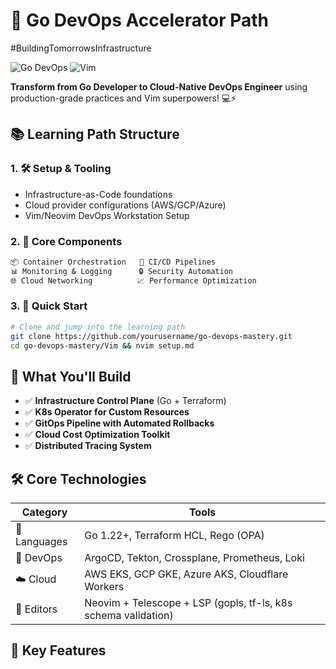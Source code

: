 # 🚀 Go DevOps Accelerator Path 
#BuildingTomorrowsInfrastructure

![Go DevOps](https://img.shields.io/badge/Go-1.22+-00ADD8?logo=go&logoColor=white)
![Vim](https://img.shields.io/badge/Neovim-0.9+-57A143?logo=neovim&logoColor=white)

**Transform from Go Developer to Cloud-Native DevOps Engineer** using production-grade practices and Vim superpowers! 💻⚡

## 📚 Learning Path Structure

### 1. 🛠️ **Setup & Tooling**
   - Infrastructure-as-Code foundations
   - Cloud provider configurations (AWS/GCP/Azure)
   - Vim/Neovim DevOps Workstation Setup

### 2. 🧩 **Core Components**
   ```bash
   📦 Container Orchestration   🔄 CI/CD Pipelines
   📊 Monitoring & Logging      🔒 Security Automation
   🌐 Cloud Networking          📈 Performance Optimization
   ```

### 3. 🚦 **Quick Start**
   ```bash
   # Clone and jump into the learning path
   git clone https://github.com/yourusername/go-devops-mastery.git
   cd go-devops-mastery/Vim && nvim setup.md
   ```

## 🎯 What You'll Build
- ✅ **Infrastructure Control Plane** (Go + Terraform)
- ✅ **K8s Operator for Custom Resources** 
- ✅ **GitOps Pipeline with Automated Rollbacks**
- ✅ **Cloud Cost Optimization Toolkit**
- ✅ **Distributed Tracing System**

## 🛠️ Core Technologies
| Category       | Tools                                                                 |
|----------------|-----------------------------------------------------------------------|
| 📜 Languages   | Go 1.22+, Terraform HCL, Rego (OPA)                                   |
| 🚀 DevOps      | ArgoCD, Tekton, Crossplane, Prometheus, Loki                         |
| ☁️ Cloud       | AWS EKS, GCP GKE, Azure AKS, Cloudflare Workers                       |
| 🔧 Editors     | Neovim + Telescope + LSP (gopls, tf-ls, k8s schema validation)       |

## 🌟 Key Features
